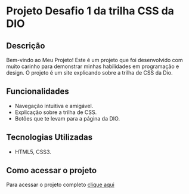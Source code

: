 # Projeto Desafio 1 da trilha CSS da DIO


## Descrição

Bem-vindo ao Meu Projeto! Este é um projeto que foi desenvolvido com muito carinho para demonstrar minhas habilidades em programação e design.
O projeto é um site explicando sobre a trilha de CSS da Dio.

## Funcionalidades

- Navegação intuitiva e amigável.
- Explicação sobre a trilha de CSS.
- Botões que te levam para a página da DIO.


## Tecnologias Utilizadas

- HTML5, CSS3.

## Como acessar o projeto

Para acessar o projeto completo <a href="">clique aqui</a>
